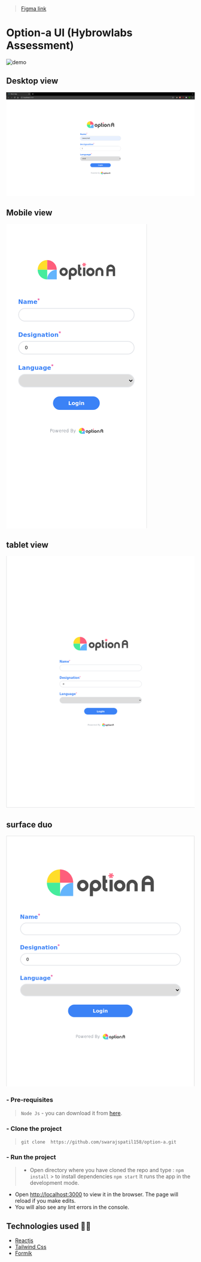 > [Figma link](https://www.figma.com/file/MZL7b6NCknR37rZX9a2pYC/React-JS-Candidate-test?node-id=0%3A1)

# Option-a UI (Hybrowlabs Assessment)
![demo](./src/assets/option-a.gif)
## Desktop view
![desktop](https://github.com/swarajspatil158/option-a/blob/main/src/assets/op-a1.png)
## Mobile view
![mobile](https://github.com/swarajspatil158/option-a/blob/main/src/assets/opa2.png)
## tablet view
![tablet](https://github.com/swarajspatil158/option-a/blob/main/src/assets/opa3.png)
## surface duo
![surface duo](https://github.com/swarajspatil158/option-a/blob/main/src/assets/opa4.png)

### - Pre-requisites
> `Node Js` - you can download it from [here](https://nodejs.org/en/).
### - Clone the project
>``` git clone  https://github.com/swarajspatil158/option-a.git ```
### - Run the project
> - Open directory where you have cloned the repo and type :
`npm install` > to install dependencies
`npm start` It runs the app in the development mode.
- Open [http://localhost:3000](http://localhost:3000) to view it in the browser.
The page will reload if you make edits.
- You will also see any lint errors in the console.
## Technologies used :technologist:
- [Reactjs](https://reactjs.org/)
- [Tailwind Css](https://tailwindcss.com/)
- [Formik](https://formik.org/)
